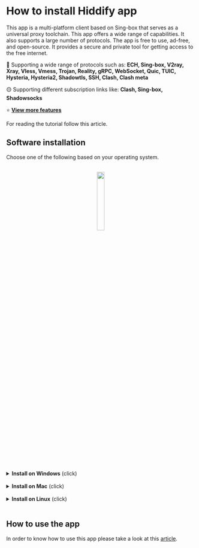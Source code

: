 <div dir="ltr" markdown="1">

# How to install Hiddify app
This app is a multi-platform client based on Sing-box that serves as a universal proxy toolchain. This app offers a wide range of capabilities. It also supports a large number of protocols. The app is free to use, ad-free, and open-source. It provides a secure and private tool for getting access to the free internet.

🚀 Supporting a wide range of protocols such as: 
**ECH, Sing-box, V2ray, Xray, Vless, Vmess, Trojan, Reality, gRPC, WebSocket, Quic, TUIC, Hysteria, Hysteria2, Shadowtls, SSH, Clash, Clash meta**

🟡 Supporting different subscription links like: **Clash, Sing-box, Shadowsocks**

⭐ **[View more features](https://github.com/hiddify/hiddify-next/blob/main/README.md#-main-features)** 

For reading the tutorial follow this article. 

## Software installation

Choose one of the following based on your operating system.

<br>
<div align=center>
 <a href="https://play.google.com/store/apps/details?id=app.hiddify.com"><img width=20% src="https://github.com/hiddify/hiddify-next/blob/main/docs/google-play-badge.png"></a>
</div>
<br>
<details markdown="1"> <summary><b>Install on Windows</b> (click)</summary>

- First download the program from [here](https://app.hiddify.com/win).

- Now run the downloaded file. This Windows security message will appear and you must click `Yes`.

<div align=center>
<img width=30% src="https://github.com/hiddify/Hiddify-Server/assets/125398461/e4174de0-10b5-4b46-9baf-2e302162da5a">

</div>

- In Windows 11, a warning may be displayed like this, click on `More info`.

<div align=center>
<img width=40% src="https://github.com/hiddify/Hiddify-Server/assets/125398461/8a3bc452-004d-4be7-a9bb-21aad90db7fc">

</div>

- Then click `Run Anyway` to open the file.

<div align=center>
<img width=40% src="https://github.com/hiddify/Hiddify-Server/assets/125398461/36293a7c-f56a-4811-8302-474874654b70">

</div>

- In the next step, it displays the installation location of the program, which you can change if needed and click `Next`.

<div align=center>

<img width=60% src="https://github.com/hiddify/Hiddify-Server/assets/125398461/7196a86f-3f74-4177-b611-19b484e0da9a">

</div>

- At this stage, it asks you for more settings, such as creating a shortcut on the desktop and enabling Automatically start the app. You can choose the options you want and click `Next`.

<div align=center>
<img width=60% src="https://github.com/hiddify/Hiddify-Server/assets/125398461/bcac0d1e-f8d8-46d9-bedc-4fe04571a504">

</div>

- Now just click `Install` to start installing the program.

<div align=center>

<img width=60% src="https://github.com/hiddify/Hiddify-Server/assets/125398461/980314df-c907-407c-aa4d-a94d4d492b66">

</div>

- In this way, the program starts to install.


<div align=center>

<img width=60% src="https://github.com/hiddify/Hiddify-Server/assets/125398461/1aee90d0-dde1-4bf8-b673-058fc0e9204a">

</div>

- At the end of the installation, the following window will appear, click `Finish`.

<div align=center>

<img width=60% src="https://github.com/hiddify/Hiddify-Server/assets/125398461/4a8849c5-24f0-4376-be4d-355eb754f395">

</div>


- Now the program is running. If it does not run, run its shortcut on the desktop.

- The first time it will ask you for your language and location settings. Click on `Language `to change the language and click on `Region `to change the region and choose the options you want and run the program.

<div align=center>

<img width=60% src="https://github.com/hiddify/Hiddify-Server/assets/125398461/0d50c68f-d6e5-45f3-b86a-0f0217b29867">

</div>

- `Enable Analytics` help us collect data to improve the app



- In the next step, the program will open.

<div align=center>

<img width=60% src="https://github.com/hiddify/Hiddify-Server/assets/125398461/9ff5d21c-7fbf-4183-96bb-acd12cebf2a8">

</div>

- The next time you run the program, you will always face this page and the previous steps will not be needed.

> Note: As you know, Windows 7 is no longer supported by Microsoft. Therefore, you may encounter problems when installing this program on Windows 7. It is possible that your problem will be solved by installing [this package](https://www.google.com/search?q=%D8%AF%D8%A7%D9%86%D9%84%D9%88%D8%AF+visual+c%2B%2B&sca_esv=570966760&source=hp&ei=IsIeZbLFIsyp5NoPy_2B4As&iflsig=AO6bgOgAAAAAZR7QMkjEd1aXYyjVQxAzwcErW5_B47mY&oq=%D8%AF%D8%A7%D9%86%D9%84%D9%88%D8%AF+visual&gs_lp=Egdnd3Mtd2l6IhPYr9in2YbZhNmI2K8gdmlzdWFsKgIIADIFEAAYgAQyBRAAGIAEMgUQABiABDIFEAAYgAQyBRAAGIAESNY_UP4KWNcycAR4AJABAJgBigOgAZMuqgEEMy0xNrgBA8gBAPgBAagCCsICEBAuGAMYjwEY5QIY6gIYjAPCAhAQABgDGI8BGOUCGOoCGIwDwgILEAAYgAQYsQMYgwHCAgsQLhiABBixAxiDAcICERAuGIAEGLEDGIMBGMcBGNEDwgILEC4YigUYsQMYgwHCAgsQABiKBRixAxiDAcICDhAuGIAEGLEDGMcBGNEDwgIIEAAYgAQYsQPCAgsQLhiDARixAxiABMICERAuGIMBGMcBGLEDGNEDGIAEwgIIEC4YsQMYgATCAgUQLhiABMICBBAAGAM), but if you still could not install the program, we recommend using Windows 10 with 64-bit architecture.

</details>
<br>

<details markdown="1"> <summary><b>Install on Mac</b> (click)</summary>

- First, download the program from [here](https://app.hiddify.com/mac).

- Then find the downloaded file in `Downloads` and open it.

<div align=center>

<img width=60% alt="Downloaded_App" src="https://github.com/hiddify/Hiddify-Server/assets/125398461/e6cbdb24-ef18-49a0-9c40-0f4ea4859def"><center>

</div>

- Now program the file and drop it in `Applications`. With this, the application file will be transferred to the `Applications` section.

<div align=center>
<img width=60% alt="drag_app" src="https://github.com/hiddify/Hiddify-Server/assets/125398461/07fa37b8-fc37-4613-b148-2eb932a3d53a">
</div>

- Now the program is permanently copied to the `Applications`. Double click on it to run.

<div align=center>
<img width="60% alt="App in Application" src="https://github.com/hiddify/Hiddify-Server/assets/125398461/8a32bcd9-367d-4cf1-8951-c764b5f86795">
</div>

- This message is given the first time you open the app because it was downloaded from a source other than the `App Store`.

<div align=center>
<img width=30% alt="Cannot open" src="https://github.com/hiddify/Hiddify-Server/assets/125398461/a65690ed-e169-4c9d-a908-93a4260fddf1">
</div>

- Go to the `Security and Privacy` section and click `Open Anyway` in the `General` tab.

<div align=center>
<img width=60% alt="open for ever" src="https://github.com/hiddify/Hiddify-Server/assets/125398461/97fa1692-5eb2-436c-9070-804a71c3bc81">
</div>

- Now click on `Open`.

<div align=center>
<img width=60% alt="open for ever" src="https://github.com/hiddify/Hiddify-Server/assets/125398461/cbdec7f8-e12e-4613-b51d-9870df2acd49">
</div>

- Go to the `Applications` section again and open the program easily.
- The first time it will ask you for your language and location settings. Click on `Language `to change the language and click on `Region `to change the region and choose the options you want and run the program.

<div align=center>

<img width=60% src="https://github.com/hiddify/Hiddify-Server/assets/125398461/0d50c68f-d6e5-45f3-b86a-0f0217b29867">

</div>

- `Enable Analytics` help us collect data to improve the app

- The program opens like this. 

<div align=center>
<img width=60% alt="Screen Shot 1402-07-10 at 20 26 48" src="https://github.com/hiddify/Hiddify-Server/assets/125398461/4a33feda-ccdd-4cd0-baaa-4e7c32238a9f">
</div>


- From now on, you can easily run the program in the `Applications` section.

</details>
<br>

<details markdown="1"> <summary><b>Install on Linux</b> (click)</summary>

- First, download the program from here.
- Extract the downloaded file from the compressed mode and then check with the following command that it has access to execute.

Assume that the downloaded file is in Downloads in the Home folder, so run the following command.

```
ls -la ~/Downloads/hiddify-linux-x64.AppImage
```

- If the output was as follows,

`rwxr-xr-x 1 user user 26272960 Sep 30 07:55 ~/Downloads/hiddify-linux-x64.AppImage`

It means that it has x or executable permission and you can run it easily. Otherwise, you can run the following command in the terminal to add executive access.


- Now just run the file.
- The first time it will ask you for your language and location settings. Click on `Language `to change the language and click on `Region `to change the region and choose the options you want and run the program.

<div align=center>

<img width=60% src="https://github.com/hiddify/Hiddify-Server/assets/125398461/0d50c68f-d6e5-45f3-b86a-0f0217b29867">

</div>

- `Enable Analytics` help us collect data to improve the app

</details>

<br>

## How to use the app
In order to know how to use this app please take a look at this [article](https://github.com/hiddify/hiddify-next/wiki/How-to-use-HiddifyNext-app).